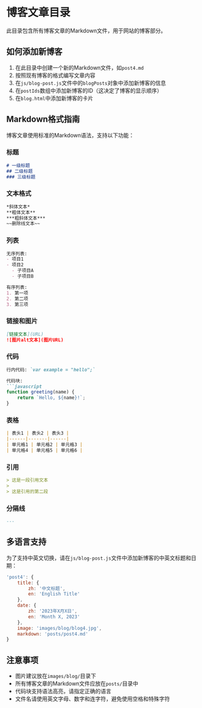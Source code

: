 # 博客文章目录

此目录包含所有博客文章的Markdown文件，用于网站的博客部分。

## 如何添加新博客

1. 在此目录中创建一个新的Markdown文件，如`post4.md`
2. 按照现有博客的格式编写文章内容
3. 在`js/blog-post.js`文件中的`blogPosts`对象中添加新博客的信息
4. 在`postIds`数组中添加新博客的ID（这决定了博客的显示顺序）
5. 在`blog.html`中添加新博客的卡片

## Markdown格式指南

博客文章使用标准的Markdown语法，支持以下功能：

### 标题

```markdown
# 一级标题
## 二级标题
### 三级标题
```

### 文本格式

```markdown
*斜体文本*
**粗体文本**
***粗斜体文本***
~~删除线文本~~
```

### 列表

```markdown
无序列表:
- 项目1
- 项目2
  - 子项目A
  - 子项目B

有序列表:
1. 第一项
2. 第二项
3. 第三项
```

### 链接和图片

```markdown
[链接文本](URL)
![图片alt文本](图片URL)
```

### 代码

```markdown
行内代码: `var example = "hello";`

代码块:
```javascript
function greeting(name) {
    return `Hello, ${name}!`;
}
```

### 表格

```markdown
| 表头1 | 表头2 | 表头3 |
|------|-------|------|
| 单元格1 | 单元格2 | 单元格3 |
| 单元格4 | 单元格5 | 单元格6 |
```

### 引用

```markdown
> 这是一段引用文本
> 
> 这是引用的第二段
```

### 分隔线

```markdown
---
```

## 多语言支持

为了支持中英文切换，请在`js/blog-post.js`文件中添加新博客的中英文标题和日期：

```javascript
'post4': {
    title: {
        zh: '中文标题',
        en: 'English Title'
    },
    date: {
        zh: '2023年X月X日',
        en: 'Month X, 2023'
    },
    image: 'images/blog/blog4.jpg',
    markdown: 'posts/post4.md'
}
```

## 注意事项

- 图片建议放在`images/blog/`目录下
- 所有博客文章的Markdown文件应放在`posts/`目录中
- 代码块支持语法高亮，请指定正确的语言
- 文件名请使用英文字母、数字和连字符，避免使用空格和特殊字符 